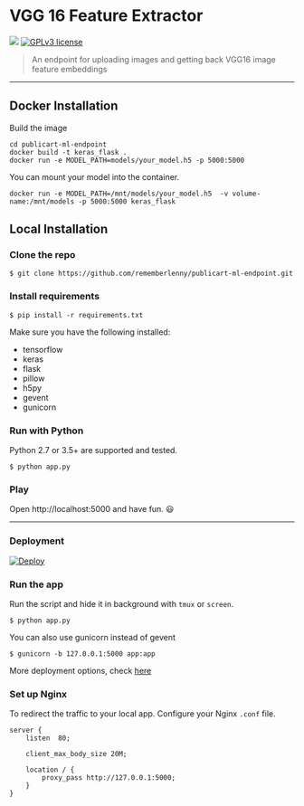 # VGG 16 Feature Extractor

[![](https://img.shields.io/badge/python-2.7%2C%203.5%2B-green.svg)]()
[![GPLv3 license](https://img.shields.io/badge/License-GPLv3-blue.svg)](http://perso.crans.org/besson/LICENSE.html)

> An endpoint for uploading images and getting back VGG16 image feature embeddings

------------------

## Docker Installation

Build the image

```shell
cd publicart-ml-endpoint
docker build -t keras_flask .
docker run -e MODEL_PATH=models/your_model.h5 -p 5000:5000
```

You can mount your model into the container.

```shell
docker run -e MODEL_PATH=/mnt/models/your_model.h5  -v volume-name:/mnt/models -p 5000:5000 keras_flask
```


## Local Installation

### Clone the repo
```shell
$ git clone https://github.com/rememberlenny/publicart-ml-endpoint.git
```

### Install requirements

```shell
$ pip install -r requirements.txt
```

Make sure you have the following installed:
- tensorflow
- keras
- flask
- pillow
- h5py
- gevent
- gunicorn

### Run with Python

Python 2.7 or 3.5+ are supported and tested.

```shell
$ python app.py
```

### Play

Open http://localhost:5000 and have fun. :smiley:

------------------

### Deployment

[![Deploy](https://www.herokucdn.com/deploy/button.svg)](https://heroku.com/deploy?template=https://github.com/rememberlenny/publicart-ml-endpoint/tree/master)


### Run the app

Run the script and hide it in background with `tmux` or `screen`.
```
$ python app.py
```

You can also use gunicorn instead of gevent
```
$ gunicorn -b 127.0.0.1:5000 app:app
```

More deployment options, check [here](http://flask.pocoo.org/docs/0.12/deploying/wsgi-standalone/)

### Set up Nginx

To redirect the traffic to your local app.
Configure your Nginx `.conf` file.
```
server {
    listen  80;

    client_max_body_size 20M;

    location / {
        proxy_pass http://127.0.0.1:5000;
    }
}
```